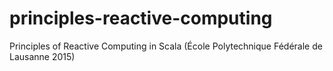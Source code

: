 # principles-reactive-computing
Principles of Reactive Computing in Scala (École Polytechnique Fédérale de Lausanne 2015)
